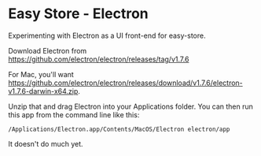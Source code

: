 # Easy Store - Electron

Experimenting with Electron as a UI front-end for easy-store.

Download Electron from https://github.com/electron/electron/releases/tag/v1.7.6

For Mac, you'll want https://github.com/electron/electron/releases/download/v1.7.6/electron-v1.7.6-darwin-x64.zip.

Unzip that and drag Electron into your Applications folder. You can then run this app from the command line like this:

`/Applications/Electron.app/Contents/MacOS/Electron electron/app`

It doesn't do much yet.

